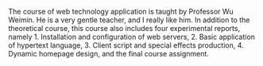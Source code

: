 The course of web technology application is taught by Professor Wu Weimin. He is a very gentle teacher, and I really like him. In addition to the theoretical course, this course also includes four experimental reports, namely 1. Installation and configuration of web servers, 2. Basic application of hypertext language, 3. Client script and special effects production, 4. Dynamic homepage design, and the final course assignment.

